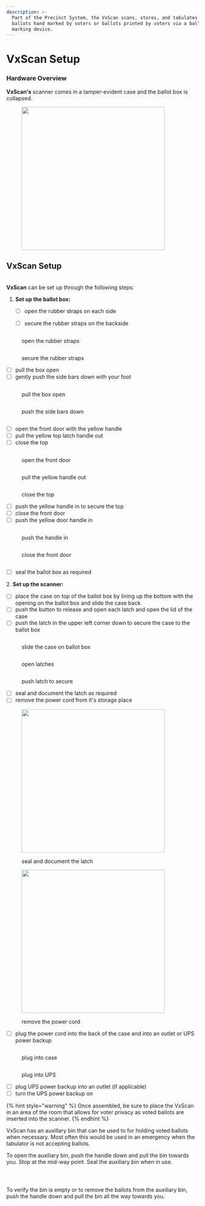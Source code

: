 ```yaml
---
description: >-
  Part of the Precinct System, the VxScan scans, stores, and tabulates paper
  ballots hand marked by voters or ballots printed by voters via a ballot
  marking device.
---
```


# VxScan Setup

### Hardware Overview

**VxScan's** scanner comes in a tamper-evident case and the ballot box is collapsed.

<figure><img src="../user-manual/.gitbook/assets/image (42).png" alt="" width="375"><figcaption></figcaption></figure>



## VxScan Setup

\
**VxScan** can be set up through the following steps:

1.  **Set up the ballot box:**

    * [ ] open the rubber straps on each side
    * [ ] secure the rubber straps on the backside



<div>

<figure><img src="../user-manual/.gitbook/assets/VxScan remove strap.png" alt=""><figcaption><p>open the rubber straps</p></figcaption></figure>

 

<figure><img src="../user-manual/.gitbook/assets/VxScan secure strap after opening.png" alt=""><figcaption><p>secure the rubber straps</p></figcaption></figure>

</div>

* [ ] pull the box open
* [ ] gently push the side bars down with your foot

<div>

<figure><img src="../user-manual/.gitbook/assets/VxScan open box.png" alt=""><figcaption><p>pull the box open</p></figcaption></figure>

 

<figure><img src="../user-manual/.gitbook/assets/VxScan push sides down.png" alt=""><figcaption><p>push the side bars down</p></figcaption></figure>

 

<figure><img src="../user-manual/.gitbook/assets/VxScan box open.png" alt=""><figcaption></figcaption></figure>

</div>

* [ ] open the front door with the yellow handle
* [ ] pull the yellow top latch handle out&#x20;
* [ ] close the top

<div>

<figure><img src="../user-manual/.gitbook/assets/VxScan open front door.png" alt=""><figcaption><p>open the front door</p></figcaption></figure>

 

<figure><img src="../user-manual/.gitbook/assets/VxScan open yellow handle.png" alt=""><figcaption><p>pull the yellow handle out</p></figcaption></figure>

 

<figure><img src="../user-manual/.gitbook/assets/VxScan close top.png" alt=""><figcaption><p>close the top</p></figcaption></figure>

</div>

* [ ] push the yellow handle in to secure the top
* [ ] close the front door
* [ ] push the yellow door handle in

<div>

<figure><img src="../user-manual/.gitbook/assets/vxscan close the yellow handle to secure the top.png" alt=""><figcaption><p>push the handle in</p></figcaption></figure>

 

<figure><img src="../user-manual/.gitbook/assets/vxscan shut the front door.png" alt=""><figcaption><p>close the front door</p></figcaption></figure>

 

<figure><img src="../user-manual/.gitbook/assets/vxscan push the handle in.png" alt=""><figcaption></figcaption></figure>

</div>

* [ ] seal the ballot box as required

2\. **Set up the scanner:**

* [ ] place the case on top of the ballot box by lining up the bottom with the opening on the ballot box and slide the case back
* [ ] push the button to release and open each latch and open the lid of the case
* [ ] push the latch in the upper left corner down to secure the case to the ballot box

<div>

<figure><img src="../user-manual/.gitbook/assets/VxScan slide black case on the ballot box.png" alt=""><figcaption><p>slide the case on ballot box</p></figcaption></figure>

 

<figure><img src="../user-manual/.gitbook/assets/VxScan open the latches (1).png" alt=""><figcaption><p>open latches</p></figcaption></figure>

 

<figure><img src="../user-manual/.gitbook/assets/VxScan push the lever to secure the case to the top.png" alt=""><figcaption><p>push latch to secure</p></figcaption></figure>

</div>

* [ ] seal and document the latch as required
* [ ] remove the power cord from it's storage place

<div>

<figure><img src="../user-manual/.gitbook/assets/VxScan poll worker door sealed (1).png" alt="" width="375"><figcaption><p>seal and document the latch</p></figcaption></figure>

 

<figure><img src="../user-manual/.gitbook/assets/VxScan cord wrapped.png" alt="" width="375"><figcaption><p>remove the power cord</p></figcaption></figure>

</div>

* [ ] plug the power cord into the back of the case and into an outlet or UPS power backup&#x20;

<div>

<figure><img src="../user-manual/.gitbook/assets/VxScan case plug.png" alt=""><figcaption><p>plug into case</p></figcaption></figure>

 

<figure><img src="../user-manual/.gitbook/assets/VxScan plugged into UPS.png" alt=""><figcaption><p>plug into UPS</p></figcaption></figure>

</div>

* [ ] plug UPS power backup into an outlet (if applicable)
* [ ] turn the UPS power backup on

{% hint style="warning" %}
Once assembled, be sure to place the VxScan in an area of the room that allows for voter privacy as voted ballots are inserted into the scanner.
{% endhint %}

VxScan has an auxillary bin that can be used to for holding voted ballots when necessary. Most often this would be used in an emergency when the tabulator is not accepting ballots.

To open the auxiliary bin, push the handle down and pull the bin towards you. Stop at the mid-way point. Seal the auxiliary bin when in use.&#x20;

<div>

<figure><img src="../user-manual/.gitbook/assets/vxscan emergency bin.png" alt=""><figcaption></figcaption></figure>

 

<figure><img src="../user-manual/.gitbook/assets/vxscan emergency bin out and sealed.png" alt=""><figcaption></figcaption></figure>

 

<figure><img src="../user-manual/.gitbook/assets/vxscan - emergency bin putting a ballot in.png" alt=""><figcaption></figcaption></figure>

</div>

To verify the bin is empty or to remove the ballots from the auxiliary bin, push the handle down and pull the bin all the way towards you.
